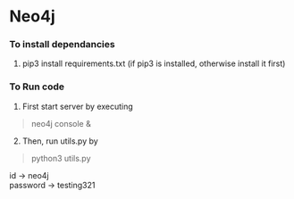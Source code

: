 # Neo4j
### To install dependancies
1. pip3 install requirements.txt (if pip3 is installed, otherwise install it first)

### To Run code
1. First start server by executing 
> neo4j console &
2. Then, run utils.py by
> python3 utils.py

id -> neo4j <br>
password -> testing321
